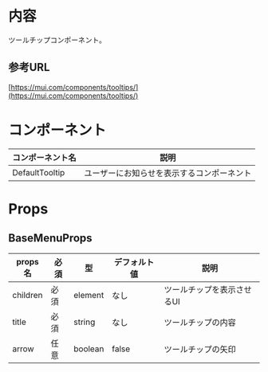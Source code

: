 # 内容

ツールチップコンポーネント。

## 参考URL

[https://mui.com/components/tooltips/](https://mui.com/components/tooltips/)

# コンポーネント

|コンポーネント名|説明|
|---|---|
|DefaultTooltip|ユーザーにお知らせを表示するコンポーネント|

# Props

## BaseMenuProps

|props名|必須|型|デフォルト値|説明|
|---|---|---|---|---|
|children|必須|element|なし|ツールチップを表示させるUI|
|title|必須|string|なし|ツールチップの内容|
|arrow|任意|boolean|false|ツールチップの矢印|
